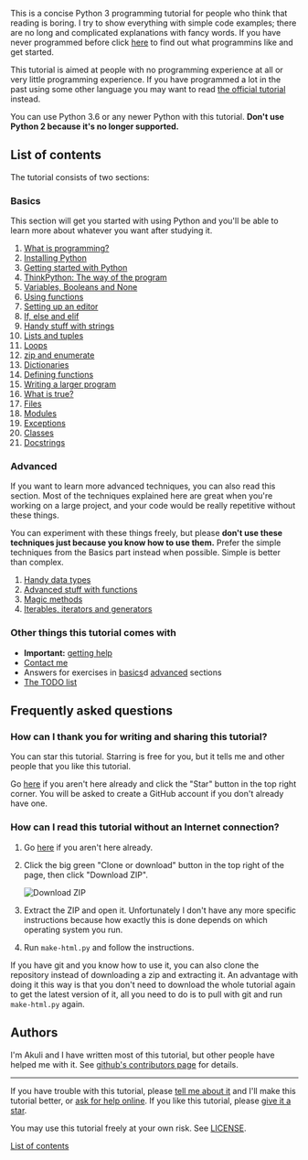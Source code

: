 
This is a concise Python 3 programming tutorial for people who think
that reading is boring. I try to show everything with simple code
examples; there are no long and complicated explanations with fancy
words. If you have never programmed before click
[here](python/basics/what-is-programming) to find out what programmins
like and get started.

This tutorial is aimed at people with no programming experience at all
or very little programming experience. If you have programmed a lot in
the past using some other language you may want to read [the official
tutorial](https://docs.python.org/3/tutorial/) instead.

You can use Python 3.6 or any newer Python with this tutorial. **Don't
use Python 2 because it's no longer supported.**

## List of contents

The tutorial consists of two sections:

### Basics

This section will get you started with using Python and you'll be able
to learn more about whatever you want after studying it.

1. [What is programming?](python/basics/what-is-programming)
2. [Installing Python](python/basics/installing-python)
3. [Getting started with Python](python/basics/getting-started)
4. [ThinkPython: The way of the program](python/basics/the-way-of-the-program)
5. [Variables, Booleans and None](python/basics/variables)
6. [Using functions](python/basics/using-functions)
7. [Setting up an editor](python/basics/editor-setup)
8. [If, else and elif](python/basics/if)
9. [Handy stuff with strings](python/basics/handy-stuff-strings)
10. [Lists and tuples](python/basics/lists-and-tuples)
11. [Loops](python/basics/loops)
12. [zip and enumerate](python/basics/zip-and-enumerate)
13. [Dictionaries](python/basics/dicts)
14. [Defining functions](python/basics/defining-functions)
15. [Writing a larger program](python/basics/larger-program)
16. [What is true?](python/basics/what-is-true)
17. [Files](python/basics/files)
18. [Modules](python/basics/modules)
19. [Exceptions](python/basics/exceptions)
20. [Classes](python/basics/classes)
21. [Docstrings](python/basics/docstrings)

### Advanced

If you want to learn more advanced techniques, you can also read this
section. Most of the techniques explained here are great when you're
working on a large project, and your code would be really repetitive
without these things.

You can experiment with these things freely, but please **don't use these
techniques just because you know how to use them.** Prefer the simple
techniques from the Basics part instead when possible. Simple is better
than complex.

1. [Handy data types](python/advanced/datatypes)
2. [Advanced stuff with functions](python/advanced/functions)
3. [Magic methods](python/advanced/magicmethods)
4. [Iterables, iterators and generators](python/advanced/iters)

### Other things this tutorial comes with

- **Important:** [getting help](getting-help)
- [Contact me](contact-me)
- Answers for exercises in [basics](python/basics/answers)d
    [advanced](python/advanced/answers) sections
- [The TODO list](TODO)

## Frequently asked questions

### How can I thank you for writing and sharing this tutorial?

You can star this tutorial. Starring is free for you, but it tells me
and other people that you like this tutorial.

Go [here](https://github.com/Akuli/python-tutorial) if you aren't here
already and click the "Star" button in the top right corner. You will be
asked to create a GitHub account if you don't already have one.

### How can I read this tutorial without an Internet connection?

1. Go [here](https://github.com/Akuli/python-tutorial) if you aren't
    here already.
2. Click the big green "Clone or download" button in the top right of
    the page, then click "Download ZIP".

    ![Download ZIP](images/download-me.png)

3. Extract the ZIP and open it. Unfortunately I don't have any more
    specific instructions because how exactly this is done depends on
    which operating system you run.
4. Run `make-html.py` and follow the instructions.

If you have git and you know how to use it, you can also clone the
repository instead of downloading a zip and extracting it. An advantage
with doing it this way is that you don't need to download the whole
tutorial again to get the latest version of it, all you need to do is to
pull with git and run `make-html.py` again.

## Authors

I'm Akuli and I have written most of this tutorial, but other people have helped me with it.
See [github's contributors page](https://github.com/Akuli/python-tutorial/graphs/contributors) for details.

***

If you have trouble with this tutorial, please
[tell me about it](./contact-me.md) and I'll make this tutorial better,
or [ask for help online](./getting-help.md).
If you like this tutorial, please [give it a
star](./README.md#how-can-i-thank-you-for-writing-and-sharing-this-tutorial).

You may use this tutorial freely at your own risk. See
[LICENSE](./LICENSE).

[List of contents](./README.md#list-of-contents)
